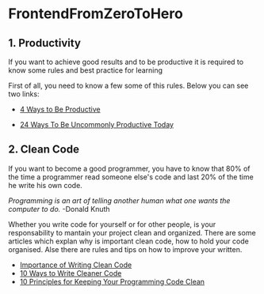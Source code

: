 # FrontendFromZeroToHero

## 1. Productivity

If you want to achieve good results and to be productive it is required to know some rules and best practice for learning

First of all, you need to know a few some of this rules. Below you can see two links: 

* [4 Ways to Be Productive](https://www.wikihow.com/Be-Productive)

* [24 Ways To Be Uncommonly Productive Today](https://www.forbes.com/sites/work-in-progress/2012/10/14/24-ways-to-be-uncommonly-productive-today/#5870ff14253e)



## 2. Clean Code

If you want to become a good programmer, you have to know that 80% of the time a programmer read someone else's code and last 20% of the time he write his own code. 

*Programming is an art of telling another human what one wants the computer to do.* -Donald Knuth

Whether you write code for yourself or for other people, is your responsability to mantain your project clean and organized.
There are some articles which explan why is important clean code, how to hold your code organised. Alse there are rules and tips on how to improve your written. 

* [Importance of Writing Clean Code](https://dev.to/mohitrajput987/importance-of-writing-clean-code)
* [10 Ways to Write Cleaner Code](https://www.codeschool.com/blog/2015/09/29/10-ways-to-write-cleaner-code/)
* [10 Principles for Keeping Your Programming Code Clean](https://onextrapixel.com/10-principles-for-keeping-your-programming-code-clean/)
